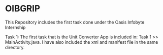 # OIBGRIP
This Repository includes the first task done under the Oasis Infobyte Internship

Task 1: The first task that is the Unit Converter App is included in: Task 1 >> MainActivity.java. I have also included the xml and manifest file in the same directory.
